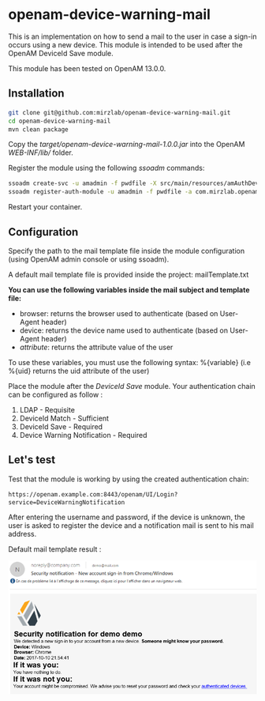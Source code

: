 # openam-device-warning-mail

This is an implementation on how to send a mail to the user in case a sign-in occurs using a new device. This module is intended to be used after the OpenAM DeviceId Save module.

This module has been tested on OpenAM 13.0.0.

## Installation

```bash
git clone git@github.com:mirzlab/openam-device-warning-mail.git
cd openam-device-warning-mail
mvn clean package
```

Copy the *target/openam-device-warning-mail-1.0.0.jar* into the OpenAM *WEB-INF/lib/* folder.

Register the module using the following *ssoadm* commands:

```bash
ssoadm create-svc -u amadmin -f pwdfile -X src/main/resources/amAuthDeviceWarningMailModule.xml
ssoadm register-auth-module -u amadmin -f pwdfile -a com.mirzlab.openam.DeviceWarningMailModule
```

Restart your container.

## Configuration

Specify the path to the mail template file inside the module configuration (using OpenAM admin console or using ssoadm).

A default mail template file is provided inside the project: mailTemplate.txt

**You can use the following variables inside the mail subject and template file:**

- browser: returns the browser used to authenticate (based on User-Agent header)
- device: returns the device name used to authenticate (based on User-Agent header)
- *attribute*: returns the attribute value of the user

To use these variables, you must use the following syntax: %{variable} (i.e %{uid} returns the uid attribute of the user)
 
Place the module after the *DeviceId Save* module. Your authentication chain can be configured as follow :

1. LDAP - Requisite
2. DeviceId Match - Sufficient
3. DeviceId Save - Required
4. Device Warning Notification - Required

## Let's test

Test that the module is working by using the created authentication chain:

```
https://openam.example.com:8443/openam/UI/Login?service=DeviceWarningNotification
```

After entering the username and password, if the device is unknown, the user is asked to register the device and a notification mail is sent to his mail address.

Default mail template result :

![mail](img/mail.png)
